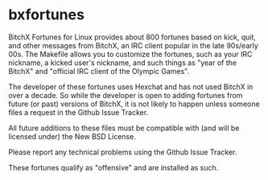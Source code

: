 # bxfortunes

BitchX Fortunes for Linux provides about 800 fortunes based on kick, quit, and other messages from BitchX, an IRC client popular in the late 90s/early 00s. The Makefile allows you to customize the fortunes, such as your IRC nickname, a kicked user's nickname, and such things as "year of the BitchX" and "official IRC client of the Olympic Games". 

The developer of these fortunes uses Hexchat and has not used BitchX in over a decade. So while the developer is open to adding fortunes from future (or past) versions of BitchX, it is not likely to happen unless someone files a request in the Github Issue Tracker.

All future additions to these files must be compatible with (and will be licensed under) the New BSD License.

Please report any technical problems using the Github Issue Tracker.

These fortunes qualify as "offensive" and are installed as such.


